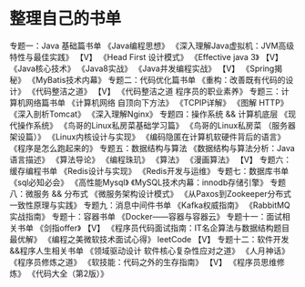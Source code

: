 # 整理自己的书单
专题一：Java 基础篇书单
《Java编程思想》
《深入理解Java虚拟机：JVM高级特性与最佳实践》 【V】
《Head First 设计模式》
《Effective java 3》                     【V】
《Java核心技术》
《Java8实战》
《Java并发编程实战》                       【V】
《Spring揭秘》
《MyBatis技术内幕》
专题二：代码优化篇书单
《重构：改善既有代码的设计》
《代码整洁之道》                           【V】
《代码整洁之道 程序员的职业素养》
专题三：计算机网络篇书单
《计算机网络 自顶向下方法》
《TCPIP详解》
《图解 HTTP》
《深入剖析Tomcat》
《深入理解Nginx》
专题四：操作系统 && 计算机底层
《现代操作系统》
《鸟哥的Linux私房菜基础学习篇》
《鸟哥的Linux私房菜 （服务器架设篇）》
《Linux内核设计与实现》
《编码隐匿在计算机软硬件背后的语言》
《程序是怎么跑起来的》
专题五：数据结构与算法
《数据结构与算法分析：Java语言描述》
《算法导论》
《编程珠玑》
《算法》
《漫画算法》                                【V】
专题六：缓存编程书单
《Redis设计与实现》
《Redis开发与运维》
专题七：数据库书单
《sql必知必会》
《高性能Mysql》
《MySQL技术内幕：innodb存储引擎》
专题八：微服务 && 分布式
《微服务架构设计模式》
《从Paxos到Zookeeper分布式一致性原理与实践》
专题九：消息中间件书单
《Kafka权威指南》
《RabbitMQ实战指南》
专题十：容器书单
《Docker——容器与容器云》
专题十一：面试相关书单
《剑指offer》                                       【V】
《程序员代码面试指南：IT名企算法与数据结构题目最优解》
《编程之美微软技术面试心得》
 leetCode                                          【V】
 专题十二：软件开发&&程序人生相关书单
 《领域驱动设计 软件核心复杂性应对之道》
 《人月神话》
 《程序员修炼之道》
 《软技能：代码之外的生存指南》                         【V】
 《程序员思维修炼》
 《代码大全（第2版）》